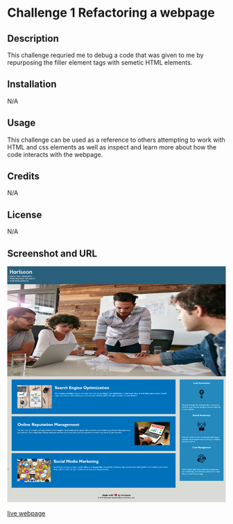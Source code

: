 # Challenge 1 Refactoring a webpage

## Description 

This challenge requried me to debug a code that was given to me by repurposing the filler element tags with semetic HTML elements.

## Installation

N/A

## Usage

This challenge can be used as a reference to others attempting to work with HTML and css elements as well as inspect and learn more about how the code interacts with the webpage.

## Credits 

N/A

## License 

N/A

## Screenshot and URL 

<img src="images\Screenshot 2023-03-09 at 23-01-05 Horiseon.png">

<a href="https://crow-iii.github.io/Challenge1">live webpage